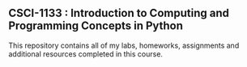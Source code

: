 ## CSCI-1133 : Introduction to Computing and Programming Concepts in Python  
This repository contains all of my labs, homeworks, assignments and additional resources completed in this course.
